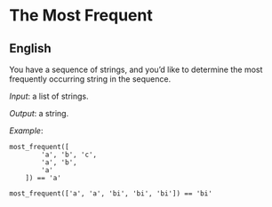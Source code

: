 # The Most Frequent
## English
You have a sequence of strings, and you’d like to determine the most frequently occurring string in the sequence.

*Input*: a list of strings.

*Output*: a string.

*Example*:
```
most_frequent([
        'a', 'b', 'c', 
        'a', 'b',
        'a'
    ]) == 'a'

most_frequent(['a', 'a', 'bi', 'bi', 'bi']) == 'bi'
```
